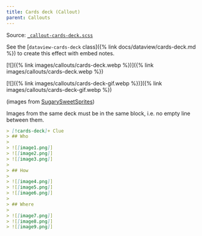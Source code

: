 ```yaml
---
title: Cards deck (Callout)
parent: Callouts
---
```


Source: [`_callout-cards-deck.scss`](https://github.com/ElsaTam/obsidian-fancy-a-story/blob/main/snippets/editor/callouts/_callout-cards-deck.scss)

See the [`dataview-cards-deck` class]({% link docs/dataview/cards-deck.md %}) to create this effect with embed notes.

[![]({% link images/callouts/cards-deck.webp %})]({% link images/callouts/cards-deck.webp %})

[![]({% link images/callouts/cards-deck-gif.webp %})]({% link images/callouts/cards-deck-gif.webp %})

(images from [SugarySweetSprites](https://www.deviantart.com/sugarysweetsprites/art/Cluedo-Cards-633344381))

Images from the same deck must be in the same block, i.e. no empty line between them.

```markdown
> [!cards-deck]+ Clue
> ## Who
> 
> ![[image1.png]]
> ![[image2.png]]
> ![[image3.png]]
> 
> ## How
> 
> ![[image4.png]]
> ![[image5.png]]
> ![[image6.png]]
>
> ## Where
> 
> ![[image7.png]]
> ![[image8.png]]
> ![[image9.png]]
```